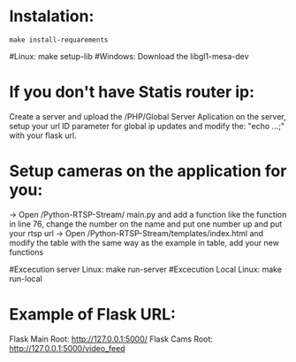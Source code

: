# Instalation:
    make install-requarements
#Linux:
    make setup-lib
#Windows:
Download the libgl1-mesa-dev

# If you don't have Statis router ip:
Create a server and upload the /PHP/Global Server Aplication
on the server, setup your url ID parameter for global ip updates
and modify the: "echo ...;" with your flask url.

# Setup cameras on the application for you:
-> Open /Python-RTSP-Stream/ main.py and add a function like 
the function in line 76, change the number on the name and put one number up and put your rtsp url
-> Open /Python-RTSP-Stream/templates/index.html and modify the table with 
the same way as the example in table, add your new functions

#Excecution server Linux:
    make run-server
#Excecution Local Linux:
    make run-local
    

# Example of Flask URL:
Flask Main Root:  http://127.0.0.1:5000/
Flask Cams Root:  http://127.0.0.1:5000/video_feed